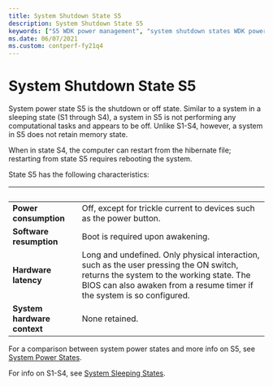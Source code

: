 ```yaml
---
title: System Shutdown State S5
description: System Shutdown State S5
keywords: ["S5 WDK power management", "system shutdown states WDK power management", "software resumption WDK power management", "resumption WDK power management", "hardware latency WDK power management", "system hardware context WDK power management", "hardware context WDK power management", "context WDK power management", "latency WDK power management", "system power states WDK kernel , shutdown state", "shutdown states WDK power management"]
ms.date: 06/07/2021
ms.custom: contperf-fy21q4
---
```


# System Shutdown State S5


System power state S5 is the shutdown or off state. Similar to a system in a sleeping state (S1 through S4), a system in S5 is not performing any computational tasks and appears to be off. Unlike S1-S4, however, a system in S5 does not retain memory state.

When in state S4, the computer can restart from the hibernate file; restarting from state S5 requires rebooting the system.

State S5 has the following characteristics:

| &nbsp; | &nbsp; |
| ---- |:---- |
| **Power consumption** | Off, except for trickle current to devices such as the power button. |
| **Software resumption** | Boot is required upon awakening. |
| **Hardware latency** | Long and undefined. Only physical interaction, such as the user pressing the ON switch, returns the system to the working state. The BIOS can also awaken from a resume timer if the system is so configured. |
| **System hardware context** | None retained. |

For a comparison between system power states and more info on S5, see [System Power States](/windows/win32/power/system-power-states).

For info on S1-S4, see [System Sleeping States](./system-sleeping-states.md).
